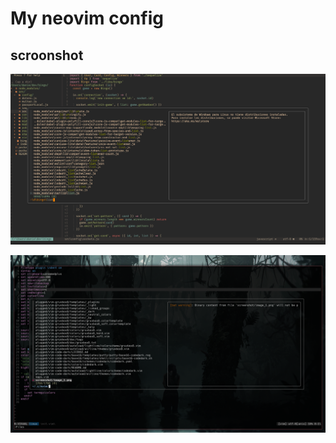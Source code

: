 # My neovim config

## scroonshot

![scroonshot](./screenshot/image_1.png)

![scroonshot](./screenshot/linux.png)
